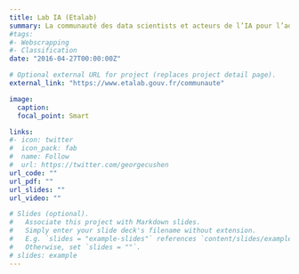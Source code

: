 ```yaml
---
title: Lab IA (Etalab)
summary: La communauté des data scientists et acteurs de l’IA pour l’administration française
#tags:
#- Webscrapping
#- Classification
date: "2016-04-27T00:00:00Z"

# Optional external URL for project (replaces project detail page).
external_link: "https://www.etalab.gouv.fr/communaute"

image:
  caption:
  focal_point: Smart

links:
#- icon: twitter
#  icon_pack: fab
#  name: Follow
#  url: https://twitter.com/georgecushen
url_code: ""
url_pdf: ""
url_slides: ""
url_video: ""

# Slides (optional).
#   Associate this project with Markdown slides.
#   Simply enter your slide deck's filename without extension.
#   E.g. `slides = "example-slides"` references `content/slides/example-slides.md`.
#   Otherwise, set `slides = ""`.
# slides: example
---
```



